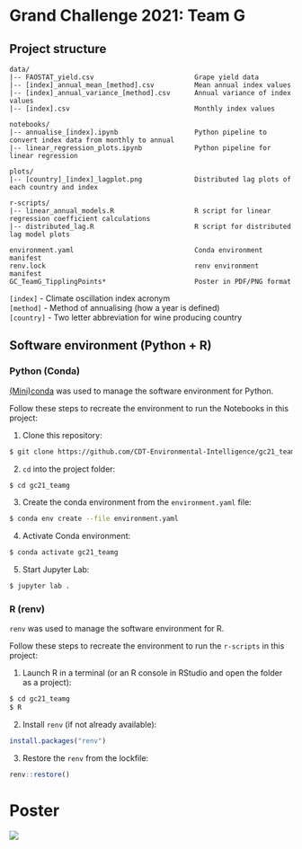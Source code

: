 # Grand Challenge 2021: Team G

## Project structure
```
data/
|-- FAOSTAT_yield.csv                         Grape yield data
|-- [index]_annual_mean_[method].csv          Mean annual index values
|-- [index]_annual_variance_[method].csv      Annual variance of index values 
|-- [index].csv                               Monthly index values

notebooks/
|-- annualise_[index].ipynb                   Python pipeline to convert index data from monthly to annual
|-- linear_regression_plots.ipynb             Python pipeline for linear regression

plots/
|-- [country]_[index]_lagplot.png             Distributed lag plots of each country and index

r-scripts/
|-- linear_annual_models.R                    R script for linear regression coefficient calculations
|-- distributed_lag.R                         R script for distributed lag model plots

environment.yaml                              Conda environment manifest
renv.lock                                     renv environment manifest
GC_TeamG_TipplingPoints*                      Poster in PDF/PNG format
```

`[index]`   - Climate oscillation index acronym <br>
`[method]`  - Method of annualising (how a year is defined) <br>
`[country]` - Two letter abbreviation for wine producing country <br>

## Software environment (Python + R)

### Python (Conda)
[(Mini)conda](https://docs.conda.io/en/latest/miniconda.html) was used to manage the software environment for Python.

Follow these steps to recreate the environment to run the Notebooks in this project:

1. Clone this repository:
```bash
$ git clone https://github.com/CDT-Environmental-Intelligence/gc21_teamg.git
```

2. `cd` into the project folder:
```bash
$ cd gc21_teamg
```

3. Create the conda environment from the `environment.yaml` file:
```bash
$ conda env create --file environment.yaml
```

4. Activate Conda environment:
```bash
$ conda activate gc21_teamg
```

5. Start Jupyter Lab:
```bash
$ jupyter lab .
```

### R (renv)
`renv` was used to manage the software environment for R.

Follow these steps to recreate the environment to run the `r-scripts` in this project:

1. Launch R in a terminal (or an R console in RStudio and open the folder as a project):
```bash
$ cd gc21_teamg
$ R
```

2. Install `renv` (if not already available):
```R
install.packages("renv")
```

3. Restore the `renv` from the lockfile:
```R
renv::restore()
```

# Poster
<image src="GC_TeamG_TipplingPoints_poster.png"/>
